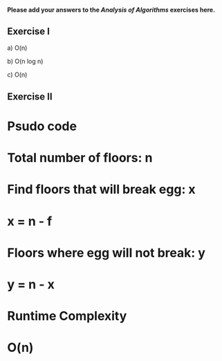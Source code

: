 #### Please add your answers to the ***Analysis of  Algorithms*** exercises here.

## Exercise I

a) O(n)


b) O(n log n)


c) O(n)


## Exercise II

# Psudo code

# Total number of floors: n

# Find floors that will break egg: x

# x = n - f

# Floors where egg will not break: y

# y = n - x

# Runtime Complexity
# O(n)